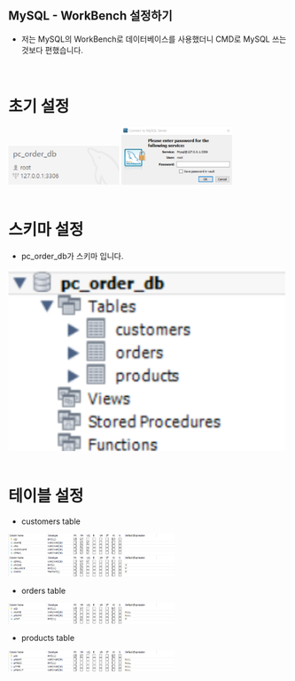 MySQL - WorkBench 설정하기
---
- 저는 MySQL의 WorkBench로 데이터베이스를 사용했더니 CMD로 MySQL 쓰는 것보다 편했습니다.

<br/>

# 초기 설정
<img src="../img/MySQL1.png" width=200>
<img src="../img/MySQL2.png" width=200>

<br/>
<br/>

# 스키마 설정
- pc_order_db가 스키마 입니다.
<img src="../img/MySQL3.png" width=500>
<br/>
<br/>

# 테이블 설정
- customers table
<img src="../img/MySQL4.png" width=300>
<img src="../img/MySQL5.png" width=300>

- orders table
<img src="../img/MySQL6.png" width=300>

- products table
<img src="../img/MySQL7.png" width=300>
